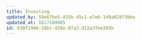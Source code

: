 ```yaml
---
title: Investing
updated_by: 59e67be5-435b-45c1-a7e6-1d9a02873b6e
updated_at: 1617109965
id: 630f2908-18bc-439e-87a2-d12a3fee293b
---
```


